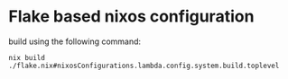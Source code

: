 # Flake based nixos configuration

build using the following command:
```
nix build ./flake.nix#nixosConfigurations.lambda.config.system.build.toplevel
```

